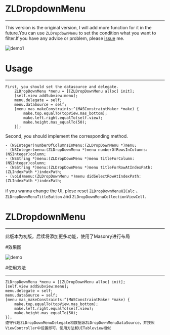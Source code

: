 # ZLDropdownMenu 

---
This version is the original version, I will add more function for it in the future.You can use `ZLDropdownMenu` to set the condition what you want to filter.If you have any advice or problem, please [issue](https://github.com/sunnyzl/ZLDropdownMenu/issues) me.

![demo1](https://raw.githubusercontent.com/sunnyzl/ZLDropdownMenu/master/demo1.gif)

# Usage 

---
```
First, you should set the datasource and delegate.  
    ZLDropDownMenu *menu = [[ZLDropDownMenu alloc] init];
    [self.view addSubview:menu];
    menu.delegate = self;
    menu.dataSource = self;
    [menu mas_makeConstraints:^(MASConstraintMaker *make) {
        make.top.equalTo(topView.mas_bottom);
        make.left.right.equalTo(self.view);
        make.height.mas_equalTo(50);
    }];
```
Second, you should implement the corresponding method.  

```
- (NSInteger)numberOfColumnsInMenu:(ZLDropDownMenu *)menu;
- (NSInteger)menu:(ZLDropDownMenu *)menu numberOfRowsInColumns:(NSInteger)column;
- (NSString *)menu:(ZLDropDownMenu *)menu titleForColumn:(NSInteger)column;
- (NSString *)menu:(ZLDropDownMenu *)menu titleForRowAtIndexPath:(ZLIndexPath *)indexPath;
- (void)menu:(ZLDropDownMenu *)menu didSelectRowAtIndexPath:(ZLIndexPath *)indexPath;
```
if you wanna change the UI, plese reset `ZLDropDownMenuUICalc` 、`ZLDropDownMenuTitleButton` and `ZLDropDownMenuCollectionViewCell`.

# ZLDropdownMenu

---
此版本为初版，后续将添加更多功能，使用了Masonry进行布局

#效果图

![demo](https://raw.githubusercontent.com/sunnyzl/ZLDropdownMenu/master/demo.gif)

#使用方法

---
    ZLDropDownMenu *menu = [[ZLDropDownMenu alloc] init];
    [self.view addSubview:menu];
    menu.delegate = self;
    menu.dataSource = self;
    [menu mas_makeConstraints:^(MASConstraintMaker *make) {
        make.top.equalTo(topView.mas_bottom);
        make.left.right.equalTo(self.view);
        make.height.mas_equalTo(50);
    }];
    遵守代理ZLDropDownMenuDelegate和数据源ZLDropDownMenuDataSource，并按照ViewController中设置即可，使用方法和UITableview相似

    